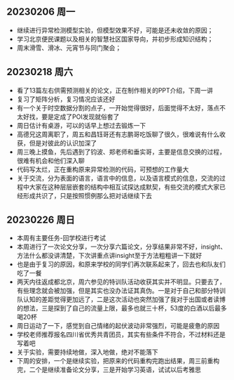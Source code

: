 ## 20230206 周一

- 继续进行异常检测模型实验，但模型效果不好，可能是还未收敛的原因；
- 学习北京便民课题以及相关的智慧社区国家导向，并初步形成知识结构；
- 周末滑雪、滑冰、元宵节与同门聚会；

## 20230218 周六

- 看了13篇左右供需预测相关的论文，正在制作相关的PPT介绍，下周一讲
- 复习了矩阵分析，复习情况应该还好
- 有一个关于时空数据分割的点子，一开始觉得很好，后面觉得不太好，落点不太好找，要是定成了POI发现就俗套了
- 周日估计有桌游，可以的话早上想过去锻炼一下
- 高德兄这周离职了，周五和昌钰哥还有志鹏哥吃饭聊了很久，很难说有什么收获，但是对彼此的认识加深了
- 周三晚上摸鱼，先后遇到了钧波、郑老师和垂实哥，主要是信息交换的过程，很难有机会和他们深入聊
- 代码写太烂，正在重构原来异常检测的代码，可预想的工作量大
- 关于交流，分为表面的语言，语言中的信息，以及语言模式的信息，交流的过程中大家在这种层层嵌套的结构中相互试探达成默契，有些交流的模式大家已经形成共识了，只是按照惯例那么把对话继续下去

## 20230226 周日

- 本周有主要任务-回学校进行考试
- 本周进行了一次论文分享，一次分享六篇论文，分享结果非常不好，insight、方法什么都没讲清楚，下次讲重点讲insight至于方法粗粗讲一下就好
- 也是由于复习的原因，和原来学校的同学们再次联系起来了，回去也和队友们吃了一餐
- 两天内往返成都北京，周六参见的特训队活动收获其实并不明显。只要去了，有些理念就会被加强，但是其实也没办法证其真伪。一是对于自己和部分特训队认知的差距觉得更加远了，二是这次活动也突然加强了我对于出国或者读博的想法，三是探到了自己的流量上限，最多也就三十杯，53度的白酒以后最多喝20杯
- 周日运动了一下，感觉到自己情绪的起伏波动非常强烈，可能是疲惫的原因
- 学校老师推荐报名四川省优秀共青团员，其实有些条件不符合，不过材料还是写着吧
- 关于实验，需要持续地做，深入地做，绝对不能落下
- 下周的安排，一个是继续实验，把原来的代码重构完跑出结果，周三前重构完，二个是继续准备论文分享，三是开始学习英语，试试以后考雅思
